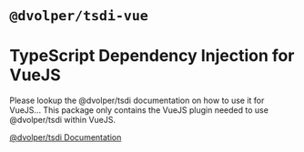 # `@dvolper/tsdi-vue`
# TypeScript Dependency Injection for VueJS

Please lookup the @dvolper/tsdi documentation on how to use it for VueJS...
This package only contains the VueJS plugin needed to use @dvolper/tsdi within VueJS.

[@dvolper/tsdi Documentation](../tsdi)
